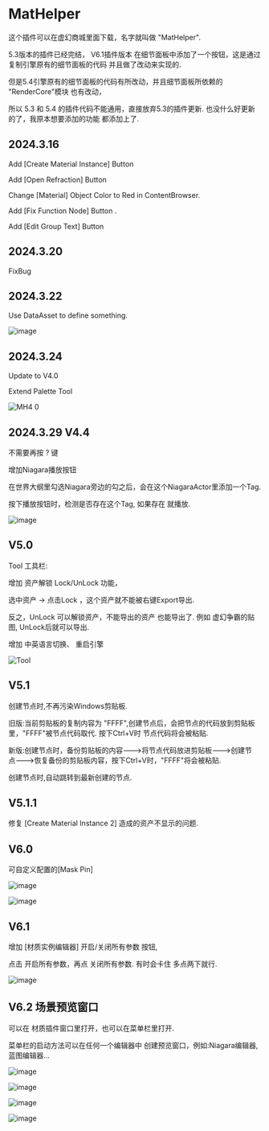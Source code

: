 # MatHelper

这个插件可以在虚幻商城里面下载，名字就叫做 "MatHelper".

5.3版本的插件已经完结， V6.1插件版本 在细节面板中添加了一个按钮，这是通过复制引擎原有的细节面板的代码 并且做了改动来实现的.

但是5.4引擎原有的细节面板的代码有所改动，并且细节面板所依赖的 "RenderCore"模块 也有改动，

所以 5.3 和 5.4 的插件代码不能通用，直接放弃5.3的插件更新.  也没什么好更新的了，我原本想要添加的功能 都添加上了.


## 2024.3.16

Add [Create Material Instance] Button

Add [Open Refraction] Button

Change [Material] Object Color to Red in ContentBrowser.

Add [Fix Function Node] Button .

Add [Edit Group Text] Button

## 2024.3.20

FixBug

## 2024.3.22

Use DataAsset to define something.

![image](https://github.com/AKaKLya/MatHelper/assets/67385510/2ffd15de-3c32-415c-85be-1bab28354c23)


## 2024.3.24  
Update to V4.0

Extend Palette Tool

![MH4 0](https://github.com/AKaKLya/MatHelper/assets/67385510/f4098347-383d-4a80-919a-dd5b1996ca0b)

## 2024.3.29 V4.4
不需要再按 ? 键

增加Niagara播放按钮

在世界大纲里勾选Niagara旁边的勾之后，会在这个NiagaraActor里添加一个Tag.

按下播放按钮时，检测是否存在这个Tag, 如果存在 就播放.

![image](https://github.com/AKaKLya/MatHelper/assets/67385510/0288b9f7-5df1-44cd-bd6c-54c824268f6c)

## V5.0
Tool 工具栏: 

增加 资产解锁 Lock/UnLock 功能， 

选中资产 -> 点击Lock ，这个资产就不能被右键Export导出.

反之，UnLock 可以解锁资产，不能导出的资产 也能导出了. 例如 虚幻争霸的贴图, UnLock后就可以导出.

增加 中英语言切换、 重启引擎


![Tool](https://github.com/AKaKLya/MatHelper/assets/67385510/b671552f-21a5-4680-9a17-a0df048bcdc9)


## V5.1

创建节点时,不再污染Windows剪贴板.

旧版:当前剪贴板的复制内容为 "FFFF",创建节点后，会把节点的代码放到剪贴板里，"FFFF"被节点代码取代. 按下Ctrl+V时 节点代码将会被粘贴.

新版:创建节点时，备份剪贴板的内容--->将节点代码放进剪贴板--->创建节点--->恢复备份的剪贴板内容，按下Ctrl+V时，"FFFF"将会被粘贴.

创建节点时,自动跳转到最新创建的节点.


## V5.1.1

修复 [Create Material Instance 2] 造成的资产不显示的问题.


## V6.0 

可自定义配置的[Mask Pin]

![image](https://github.com/AKaKLya/MatHelper/assets/67385510/d964a077-522e-4564-b3a1-0a7ac710144a)

![image](https://github.com/AKaKLya/MatHelper/assets/67385510/f602eb33-7b6b-4634-be03-de1baed0d14b)

## V6.1 

增加 [材质实例编辑器] 开启/关闭所有参数 按钮,

点击 开启所有参数，再点 关闭所有参数. 有时会卡住 多点两下就行.


![image](https://github.com/AKaKLya/MatHelper/assets/67385510/5057d5ad-8d1e-4525-8788-c881fb9d4119)


## V6.2 场景预览窗口

可以在 材质插件窗口里打开，也可以在菜单栏里打开.

菜单栏的启动方法可以在任何一个编辑器中 创建预览窗口，例如:Niagara编辑器,蓝图编辑器...


![image](https://github.com/AKaKLya/MatHelper/assets/67385510/0ed47448-e31e-4382-bc3a-ffcbee9cfadc)

![image](https://github.com/AKaKLya/MatHelper/assets/67385510/350fedc3-ddb6-421a-ad40-39cf31cb8a1d)



![image](https://github.com/AKaKLya/MatHelper/assets/67385510/273de50a-e298-44a8-8d92-228085c4cfe6)

![image](https://github.com/AKaKLya/MatHelper/assets/67385510/10bea428-96f8-4b54-a8fa-57d27c96def7)

